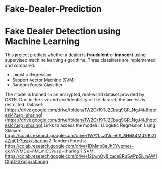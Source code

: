 # Fake-Dealer-Prediction

# Fake Dealer Detection using Machine Learning

This project predicts whether a dealer is **fraudulent** or **innocent** using supervised machine learning algorithms. Three classifiers are implemented and compared:

- Logistic Regression  
- Support Vector Machine (SVM)  
- Random Forest Classifier  

The model is trained on an encrypted, real-world dataset provided by GSTN. Due to the size and confidentiality of the dataset, the access is restricted.
Dataset: [https://drive.google.com/drive/folders/1W2Ck19TJ2Dbuq9GRLNgJ4iJlhqtdesl4?usp=sharing](https://drive.google.com/drive/folders/1W2Ck19TJ2Dbuq9GRLNgJ4iJlhqtdesl4?usp=sharing)
Links to access the models:
1.Logistic Regression Using Sklearn: https://colab.research.google.com/drive/1WF7LczTJmehE_SHN84Md7fRrZlJZm01-?usp=sharing
2.Random Forests: https://colab.research.google.com/drive/1DMmp8aJhCYvpmea-gkAYWMDpHnM_miCC?usp=sharing
3.SVM: https://colab.research.google.com/drive/12LwnOy8Icace8RuSwPp5iLmAW1fXgDPS?usp=sharing
